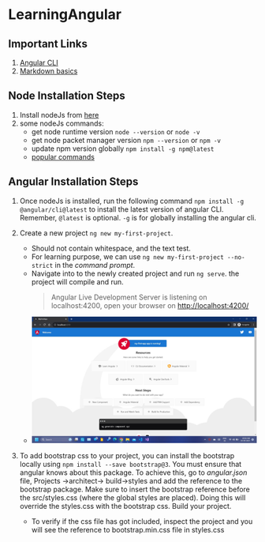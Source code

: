 # LearningAngular

## Important Links

1. [Angular CLI](https://github.com/angular/angular-cli)
2. [Markdown basics](https://www.markdownguide.org/basic-syntax/)

## Node Installation Steps

1. Install nodeJs from [here](https://nodejs.org/en/download)
2. some nodeJs commands:
   - get node runtime version `node --version` or `node -v`
   - get node packet manager version `npm --version` or `npm -v`
   - update npm version globally `npm install -g npm@latest`
   - [popular commands](https://www.javatpoint.com/nodejs-command-line-options)

## Angular Installation Steps

1. Once nodeJs is installed, run the following command `npm install -g @angular/cli@latest` to install the latest version of angular CLI. Remember, `@latest` is optional. `-g` is for globally installing the angular cli.
2. Create a new project `ng new my-first-project`.

   - Should not contain whitespace, and the text test.
   - For learning purpose, we can use `ng new my-first-project --no-strict` in the _command prompt_.
   - Navigate into to the newly created project and run `ng serve`. the project will compile and run.
     > Angular Live Development Server is listening on localhost:4200, open your browser on <http://localhost:4200/>
   - ![landingPage](images/LandingPage.jpg)

3. To add bootstrap css to your project, you can install the bootstrap locally using `npm install --save bootstrap@3`. You must ensure that angular knows about this package. To achieve this, go to _angular.json_ file, Projects ->architect-> build->styles and add the reference to the bootstrap package. Make sure to insert the bootstrap reference before the src/styles.css (where the global styles are placed). Doing this will override the styles.css with the bootstrap css. Build your project.
   - To verify if the css file has got included, inspect the project and you will see the reference to bootstrap.min.css file in styles.css

